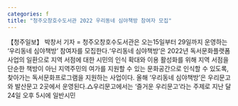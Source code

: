 ```yaml
---
categories: f
title: "청주오창호수도서관 2022 우리동네 심야책방 참여자 모집"
---
```

【청주일보】 박창서 기자 = 청주오창호수도서관은 오는15일부터 29일까지 운영하는 ‘우리동네 심야책방’ 참여자를 모집한다.‘우리동네 심야책방’은 2022년 독서문화플랫폼 사업의 일환으로 지역 서점에 대한 시민의 인식 확대와 이용 활성화를 위해 지역 서점을 단순한 책방이 아닌 지역주민의 여가를 지원할 수 있는 문화공간으로 인식할 수 있도록, 찾아가는 독서문화프로그램을 지원하는 사업이다. 올해 ‘우리동네 심야책방’은 우리문고와 발산문고 2곳에서 운영된다.△우리문고에서는 ‘즐거운 우리문고’라는 주제로 지난 달 24일 오후 5시에 일반시민